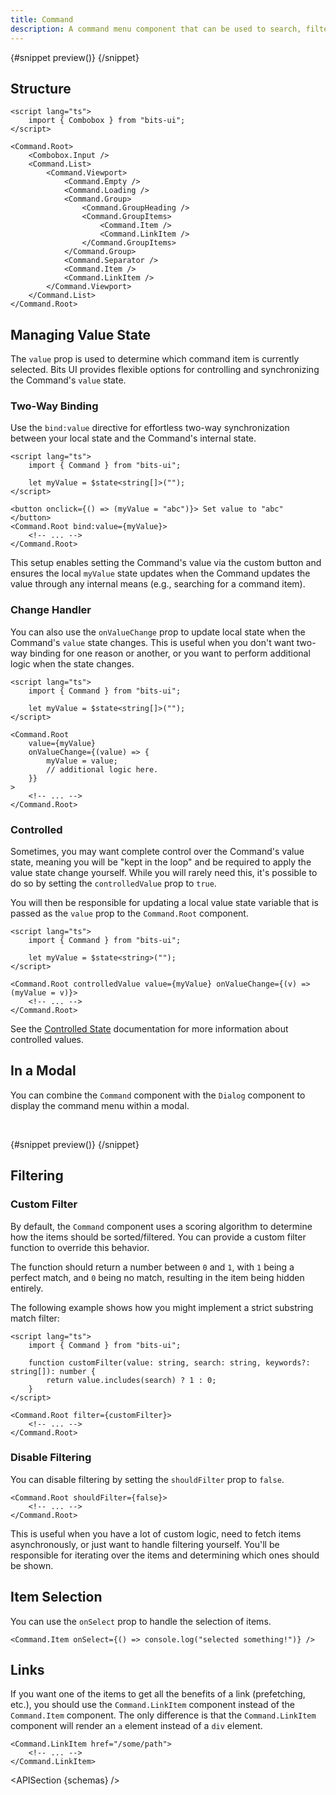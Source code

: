 ```yaml
---
title: Command
description: A command menu component that can be used to search, filter, and select items.
---
```


<script>
	import { APISection, ComponentPreviewV2, CommandDemo, CommandDemoDialog } from '$lib/components/index.js'
	export let schemas;
</script>

<ComponentPreviewV2 name="command-demo" comp="Command">

{#snippet preview()}
<CommandDemo />
{/snippet}

</ComponentPreviewV2>

## Structure

```svelte
<script lang="ts">
	import { Combobox } from "bits-ui";
</script>

<Command.Root>
	<Combobox.Input />
	<Command.List>
		<Command.Viewport>
			<Command.Empty />
			<Command.Loading />
			<Command.Group>
				<Command.GroupHeading />
				<Command.GroupItems>
					<Command.Item />
					<Command.LinkItem />
				</Command.GroupItems>
			</Command.Group>
			<Command.Separator />
			<Command.Item />
			<Command.LinkItem />
		</Command.Viewport>
	</Command.List>
</Command.Root>
```

## Managing Value State

The `value` prop is used to determine which command item is currently selected. Bits UI provides flexible options for controlling and synchronizing the Command's `value` state.

### Two-Way Binding

Use the `bind:value` directive for effortless two-way synchronization between your local state and the Command's internal state.

```svelte
<script lang="ts">
	import { Command } from "bits-ui";

	let myValue = $state<string[]>("");
</script>

<button onclick={() => (myValue = "abc")}> Set value to "abc" </button>
<Command.Root bind:value={myValue}>
	<!-- ... -->
</Command.Root>
```

This setup enables setting the Command's value via the custom button and ensures the local `myValue` state updates when the Command updates the value through any internal means (e.g., searching for a command item).

### Change Handler

You can also use the `onValueChange` prop to update local state when the Command's `value` state changes. This is useful when you don't want two-way binding for one reason or another, or you want to perform additional logic when the state changes.

```svelte
<script lang="ts">
	import { Command } from "bits-ui";

	let myValue = $state<string[]>("");
</script>

<Command.Root
	value={myValue}
	onValueChange={(value) => {
		myValue = value;
		// additional logic here.
	}}
>
	<!-- ... -->
</Command.Root>
```

### Controlled

Sometimes, you may want complete control over the Command's value state, meaning you will be "kept in the loop" and be required to apply the value state change yourself. While you will rarely need this, it's possible to do so by setting the `controlledValue` prop to `true`.

You will then be responsible for updating a local value state variable that is passed as the `value` prop to the `Command.Root` component.

```svelte
<script lang="ts">
	import { Command } from "bits-ui";

	let myValue = $state<string>("");
</script>

<Command.Root controlledValue value={myValue} onValueChange={(v) => (myValue = v)}>
	<!-- ... -->
</Command.Root>
```

See the [Controlled State](/docs/controlled-state) documentation for more information about controlled values.

## In a Modal

You can combine the `Command` component with the `Dialog` component to display the command menu within a modal.

<br>

<ComponentPreviewV2 name="command-demo-dialog" comp="Command" size="xs">

{#snippet preview()}
<CommandDemoDialog />
{/snippet}

</ComponentPreviewV2>

## Filtering

### Custom Filter

By default, the `Command` component uses a scoring algorithm to determine how the items should be sorted/filtered. You can provide a custom filter function to override this behavior.

The function should return a number between `0` and `1`, with `1` being a perfect match, and `0` being no match, resulting in the item being hidden entirely.

The following example shows how you might implement a strict substring match filter:

```svelte
<script lang="ts">
	import { Command } from "bits-ui";

	function customFilter(value: string, search: string, keywords?: string[]): number {
		return value.includes(search) ? 1 : 0;
	}
</script>

<Command.Root filter={customFilter}>
	<!-- ... -->
</Command.Root>
```

### Disable Filtering

You can disable filtering by setting the `shouldFilter` prop to `false`.

```svelte
<Command.Root shouldFilter={false}>
	<!-- ... -->
</Command.Root>
```

This is useful when you have a lot of custom logic, need to fetch items asynchronously, or just want to handle filtering yourself. You'll be responsible for iterating over the items and determining which ones should be shown.

## Item Selection

You can use the `onSelect` prop to handle the selection of items.

```svelte
<Command.Item onSelect={() => console.log("selected something!")} />
```

## Links

If you want one of the items to get all the benefits of a link (prefetching, etc.), you should use the `Command.LinkItem` component instead of the `Command.Item` component. The only difference is that the `Command.LinkItem` component will render an `a` element instead of a `div` element.

```svelte
<Command.LinkItem href="/some/path">
	<!-- ... -->
</Command.LinkItem>
```

<APISection {schemas} />
